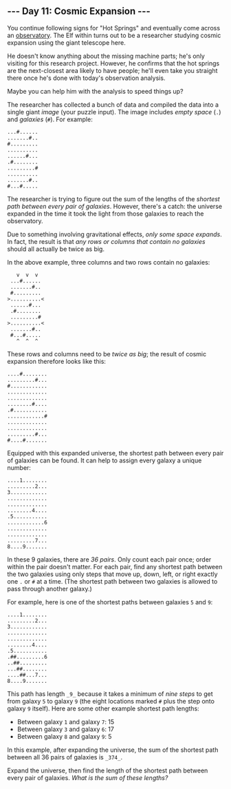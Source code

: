 ﻿## --- Day 11: Cosmic Expansion ---

You continue following signs for "Hot Springs" and eventually come across an  [observatory](https://en.wikipedia.org/wiki/Observatory). The Elf within turns out to be a researcher studying cosmic expansion using the giant telescope here.

He doesn't know anything about the missing machine parts; he's only visiting for this research project. However, he confirms that the hot springs are the next-closest area likely to have people; he'll even take you straight there once he's done with today's observation analysis.

Maybe you can help him with the analysis to speed things up?

The researcher has collected a bunch of data and compiled the data into a single giant  _image_  (your puzzle input). The image includes  _empty space_  (`.`) and  _galaxies_  (`#`). For example:

```
...#......
.......#..
#.........
..........
......#...
.#........
.........#
..........
.......#..
#...#.....

```

The researcher is trying to figure out the sum of the lengths of the  _shortest path between every pair of galaxies_. However, there's a catch: the universe expanded in the time it took the light from those galaxies to reach the observatory.

Due to something involving gravitational effects,  _only some space expands_. In fact, the result is that  _any rows or columns that contain no galaxies_  should all actually be twice as big.

In the above example, three columns and two rows contain no galaxies:

```
   v  v  v
 ...#......
 .......#..
 #.........
>..........<
 ......#...
 .#........
 .........#
>..........<
 .......#..
 #...#.....
   ^  ^  ^

```

These rows and columns need to be  _twice as big_; the result of cosmic expansion therefore looks like this:

```
....#........
.........#...
#............
.............
.............
........#....
.#...........
............#
.............
.............
.........#...
#....#.......

```

Equipped with this expanded universe, the shortest path between every pair of galaxies can be found. It can help to assign every galaxy a unique number:

```
....1........
.........2...
3............
.............
.............
........4....
.5...........
............6
.............
.............
.........7...
8....9.......

```

In these 9 galaxies, there are  _36 pairs_. Only count each pair once; order within the pair doesn't matter. For each pair, find any shortest path between the two galaxies using only steps that move up, down, left, or right exactly one  `.`  or  `#`  at a time. (The shortest path between two galaxies is allowed to pass through another galaxy.)

For example, here is one of the shortest paths between galaxies  `5`  and  `9`:

```
....1........
.........2...
3............
.............
.............
........4....
.5...........
.##.........6
..##.........
...##........
....##...7...
8....9.......

```

This path has length  `_9_`  because it takes a minimum of  _nine steps_  to get from galaxy  `5`  to galaxy  `9`  (the eight locations marked  `#`  plus the step onto galaxy  `9`  itself). Here are some other example shortest path lengths:

-   Between galaxy  `1`  and galaxy  `7`: 15
-   Between galaxy  `3`  and galaxy  `6`: 17
-   Between galaxy  `8`  and galaxy  `9`: 5

In this example, after expanding the universe, the sum of the shortest path between all 36 pairs of galaxies is  `_374_`.

Expand the universe, then find the length of the shortest path between every pair of galaxies.  _What is the sum of these lengths?_